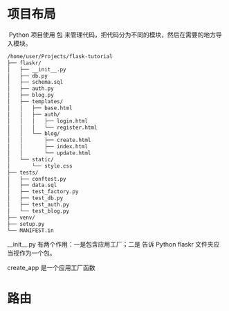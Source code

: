 # 项目布局

 Python 项目使用 包 来管理代码，把代码分为不同的模块，然后在需要的地方导入模块。

```bash
/home/user/Projects/flask-tutorial
├── flaskr/
│   ├── __init__.py
│   ├── db.py
│   ├── schema.sql
│   ├── auth.py
│   ├── blog.py
│   ├── templates/
│   │   ├── base.html
│   │   ├── auth/
│   │   │   ├── login.html
│   │   │   └── register.html
│   │   └── blog/
│   │       ├── create.html
│   │       ├── index.html
│   │       └── update.html
│   └── static/
│       └── style.css
├── tests/
│   ├── conftest.py
│   ├── data.sql
│   ├── test_factory.py
│   ├── test_db.py
│   ├── test_auth.py
│   └── test_blog.py
├── venv/
├── setup.py
└── MANIFEST.in
```

\_\_init\_\_.py 有两个作用：一是包含应用工厂；二是 告诉 Python flaskr 文件夹应当视作为一个包。

create_app 是一个应用工厂函数

# 路由

## 
